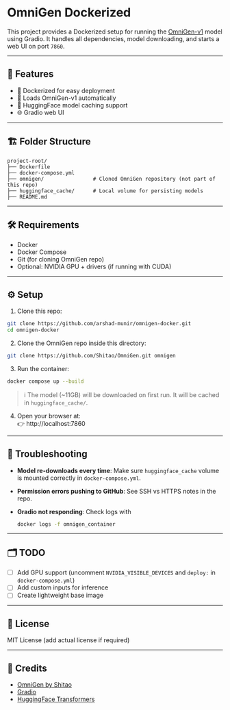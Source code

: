 # OmniGen Dockerized

This project provides a Dockerized setup for running the [OmniGen-v1](https://huggingface.co/Shitao/OmniGen-v1) model using Gradio. It handles all dependencies, model downloading, and starts a web UI on port `7860`.

---

## 🚀 Features

- 🐳 Dockerized for easy deployment
- 🤖 Loads OmniGen-v1 automatically
- 💾 HuggingFace model caching support
- 🌐 Gradio web UI

---

## 🏗️ Folder Structure

```
project-root/
├── Dockerfile
├── docker-compose.yml
├── omnigen/                # Cloned OmniGen repository (not part of this repo)
├── huggingface_cache/      # Local volume for persisting models
├── README.md
```

---

## 🛠️ Requirements

- Docker
- Docker Compose
- Git (for cloning OmniGen repo)
- Optional: NVIDIA GPU + drivers (if running with CUDA)

---

## ⚙️ Setup

1. Clone this repo:

```bash
git clone https://github.com/arshad-munir/omnigen-docker.git
cd omnigen-docker
```

2. Clone the OmniGen repo inside this directory:

```bash
git clone https://github.com/Shitao/OmniGen.git omnigen
```

3. Run the container:

```bash
docker compose up --build
```

> ℹ️ The model (~11GB) will be downloaded on first run. It will be cached in `huggingface_cache/`.

4. Open your browser at:  
   👉 http://localhost:7860

---

## 🧠 Troubleshooting

- **Model re-downloads every time**: Make sure `huggingface_cache` volume is mounted correctly in `docker-compose.yml`.

- **Permission errors pushing to GitHub**: See SSH vs HTTPS notes in the repo.

- **Gradio not responding**: Check logs with  
  ```bash
  docker logs -f omnigen_container
  ```

---

## 🗂️ TODO

- [ ] Add GPU support (uncomment `NVIDIA_VISIBLE_DEVICES` and `deploy:` in `docker-compose.yml`)
- [ ] Add custom inputs for inference
- [ ] Create lightweight base image

---

## 📄 License

MIT License (add actual license if required)

---

## 🙌 Credits

- [OmniGen by Shitao](https://huggingface.co/Shitao/OmniGen-v1)
- [Gradio](https://gradio.app/)
- [HuggingFace Transformers](https://huggingface.co/transformers/)
